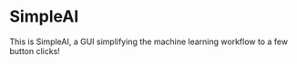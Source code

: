 # SimpleAI

This is SimpleAI, a GUI simplifying the machine learning workflow to a few button clicks!
